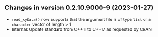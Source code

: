 




<!-- NEWS.md was auto-generated by NEWS.Rmd. Please DO NOT edit by hand!-->

## Changes in version 0.2.10.9000-9 (2023-01-27)

- `read_xyData()` now supports that the argument file is of type `list`
  or a `character` vector of length \> 1
- Internal: Update standard from C++11 to C++17 as requested by CRAN

